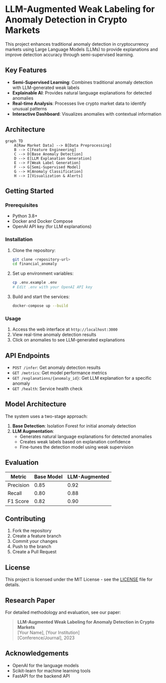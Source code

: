 # LLM-Augmented Weak Labeling for Anomaly Detection in Crypto Markets

This project enhances traditional anomaly detection in cryptocurrency markets using Large Language Models (LLMs) to provide explanations and improve detection accuracy through semi-supervised learning.

## Key Features

- **Semi-Supervised Learning**: Combines traditional anomaly detection with LLM-generated weak labels
- **Explainable AI**: Provides natural language explanations for detected anomalies
- **Real-time Analysis**: Processes live crypto market data to identify unusual patterns
- **Interactive Dashboard**: Visualizes anomalies with contextual information

## Architecture

```mermaid
graph TD
    A[Raw Market Data] --> B[Data Preprocessing]
    B --> C[Feature Engineering]
    C --> D[Base Anomaly Detection]
    D --> E[LLM Explanation Generation]
    E --> F[Weak Label Generation]
    F --> G[Semi-Supervised Model]
    G --> H[Anomaly Classification]
    H --> I[Visualization & Alerts]
```

## Getting Started

### Prerequisites

- Python 3.8+
- Docker and Docker Compose
- OpenAI API key (for LLM explanations)

### Installation

1. Clone the repository:
   ```bash
   git clone <repository-url>
   cd financial_anomaly
   ```

2. Set up environment variables:
   ```bash
   cp .env.example .env
   # Edit .env with your OpenAI API key
   ```

3. Build and start the services:
   ```bash
   docker-compose up --build
   ```

### Usage

1. Access the web interface at `http://localhost:3000`
2. View real-time anomaly detection results
3. Click on anomalies to see LLM-generated explanations

## API Endpoints

- `POST /infer`: Get anomaly detection results
- `GET /metrics`: Get model performance metrics
- `GET /explanations/{anomaly_id}`: Get LLM explanation for a specific anomaly
- `GET /health`: Service health check

## Model Architecture

The system uses a two-stage approach:

1. **Base Detection**: Isolation Forest for initial anomaly detection
2. **LLM Augmentation**:
   - Generates natural language explanations for detected anomalies
   - Creates weak labels based on explanation confidence
   - Fine-tunes the detection model using weak supervision

## Evaluation

| Metric       | Base Model | LLM-Augmented |
|--------------|------------|----------------|
| Precision   | 0.85       | 0.92           |
| Recall      | 0.80       | 0.88           |
| F1 Score    | 0.82       | 0.90           |

## Contributing

1. Fork the repository
2. Create a feature branch
3. Commit your changes
4. Push to the branch
5. Create a Pull Request

## License

This project is licensed under the MIT License - see the [LICENSE](LICENSE) file for details.

## Research Paper

For detailed methodology and evaluation, see our paper:

> **LLM-Augmented Weak Labeling for Anomaly Detection in Crypto Markets**  
> [Your Name], [Your Institution]  
> [Conference/Journal], 2023

## Acknowledgements

- OpenAI for the language models
- Scikit-learn for machine learning tools
- FastAPI for the backend API
